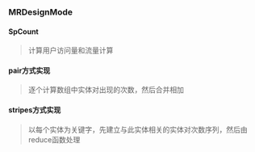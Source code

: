 ### MRDesignMode

#### SpCount
>计算用户访问量和流量计算

#### pair方式实现
> 逐个计算数组中实体对出现的次数，然后合并相加

#### stripes方式实现
> 以每个实体为关键字，先建立与此实体相关的实体对次数序列，然后由reduce函数处理